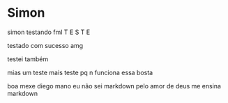 # Simon

simon testando fml T E S T E

testado com sucesso amg

testei também

mias um teste
mais teste pq n funciona essa bosta


boa
mexe diego
mano eu não sei markdown pelo amor de deus me ensina markdown